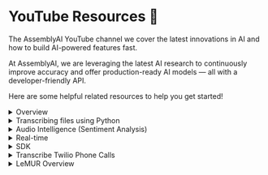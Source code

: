 # YouTube Resources 🎥
The AssemblyAI YouTube channel we cover the latest innovations in AI and how to build AI-powered features fast.  

At AssemblyAI, we are leveraging the latest AI research to continuously improve accuracy and offer production-ready AI models — all with a developer-friendly API.  

Here are some helpful related resources to help you get started! 

<details close>
<summary> Overview </summary>
<br>
  
<a href="https://www.youtube.com/watch?v=rG_VVYtZTpU&t=1s" target="_blank">
  <img src="https://i.ytimg.com/vi/rG_VVYtZTpU/maxresdefault.jpg" alt="AssemblyAI Product Overview" height="300">
</a>

</details>

<details close>
<summary> Transcribing files using Python </summary>
<br>
<a href="https://www.youtube.com/watch?v=rTWM5WuPhlQ&t=730s" target="_blank">
  <img src="https://i.ytimg.com/vi/rTWM5WuPhlQ/mqdefault.jpg" alt="How to Transcribe Audio Files with Python">
</a>


[Related Code](https://github.com/AssemblyAI-Examples/python-speech-recognition-course)
</details>

<details close>
<summary> Audio Intelligence (Sentiment Analysis)</summary>
<br>
<a href="https://www.youtube.com/watch?v=kBoe56CfugY " target="_blank">
  <img src="https://i.ytimg.com/vi/kBoe56CfugY/maxresdefault.jpg" alt="Sentiment Analysis for Earnings Calls with AssemblyAI" height="300">

[Related Code](https://github.com/AssemblyAI/youtube-tutorials/tree/main/Sentiment%20Analysis)
</details>
  
<details close>
<summary> Real-time </summary>
<br>
<a href="https://www.youtube.com/watch?v=5LJFK7eOC20&t=2s" target="_blank">
  <img src="https://i.ytimg.com/vi/5LJFK7eOC20/hqdefault.jpg" alt="Real-time Speech Recognition in 15 minutes with AssemblyAI" height="300">

[Related Code](https://github.com/misraturp/Real-time-transcription-from-microphone)
  
</details>

<details close>
<summary> SDK </summary>
<br>
<a href="https://www.youtube.com/watch?v=YdYTSxEW5bA" target="_blank">
  <img src="https://i.ytimg.com/vi/YdYTSxEW5bA/maxresdefault.jpg" alt="Speech recognition in Python made easy | Python Tutorial" height="300">

[Related Code](https://github.com/AssemblyAI/assemblyai-python-sdk)
  
</details>

<details close>
<summary> Transcribe Twilio Phone Calls </summary>
<br>
<a href="https://www.youtube.com/watch?v=YdYTSxEW5bA" target="_blank">
  <img src="https://i.ytimg.com/vi/3XmtJgWcOT0/maxresdefault.jpg" alt="Transcribe Twilio Phone Calls in Real-Time with AssemblyAI | JavaScript WebSockets Tutorial" height="300">

[Related Code](https://www.assemblyai.com/blog/transcribe-twilio-phone-calls-in-real-time-with-assemblyai/)
</details>  

<details close>
<summary> LeMUR Overview</summary>
<br>
<a href="https://www.youtube.com/watch?v=LCR03_jHyTI  " target="_blank">
  <img src="https://i.ytimg.com/vi/LCR03_jHyTI/maxresdefault.jpg" alt="Apply Large Language Models to Audio Data with LeMUR: Overview" height="300">
  
</details>  

